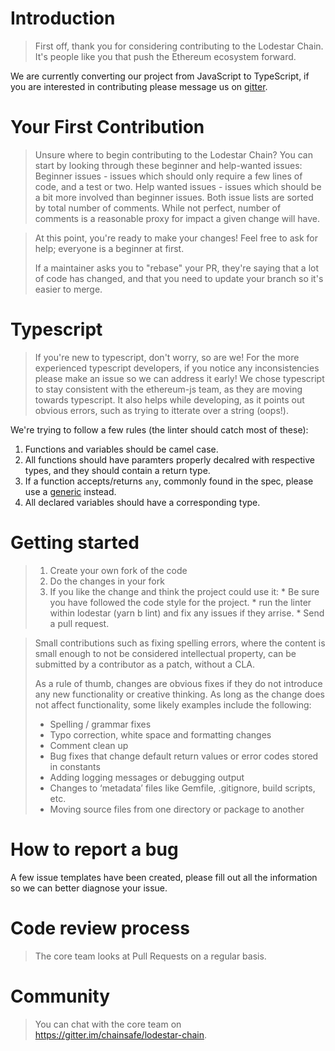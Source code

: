 # Introduction

>First off, thank you for considering contributing to the Lodestar Chain. It's people like you that push the Ethereum ecosystem forward.

We are currently converting our project from JavaScript to TypeScript, if you are interested in contributing please message us on [gitter](https://gitter.im/chainsafe/lodestar-chain).

# Your First Contribution
> Unsure where to begin contributing to the Lodestar Chain? You can start by looking through these beginner and help-wanted issues:
> Beginner issues - issues which should only require a few lines of code, and a test or two.
> Help wanted issues - issues which should be a bit more involved than beginner issues.
> Both issue lists are sorted by total number of comments. While not perfect, number of comments is a reasonable proxy for impact a given change will have.

> At this point, you're ready to make your changes! Feel free to ask for help; everyone is a beginner at first.
>
> If a maintainer asks you to "rebase" your PR, they're saying that a lot of code has changed, and that you need to update your branch so it's easier to merge.

# Typescript

> If you're new to typescript, don't worry, so are we! For the more experienced typescript developers, if you notice any inconsistencies please make an issue so we can address it early!
> We chose typescript to stay consistent with the ethereum-js team, as they are moving towards typescript. It also helps while developing, as it points out obvious errors, such as trying to itterate over a string (oops!).

We're trying to follow a few rules (the linter should catch most of these):
1. Functions and variables should be camel case.
2. All functions should have paramters properly decalred with respective types, and they should contain a return type.
3. If a function accepts/returns `any`, commonly found in the spec, please use a [generic](https://www.typescriptlang.org/docs/handbook/generics.html) instead.
4. All declared variables should have a corresponding type.

# Getting started
>1. Create your own fork of the code
>2. Do the changes in your fork
>3. If you like the change and think the project could use it:
    * Be sure you have followed the code style for the project.
    * run the linter within lodestar (yarn b lint) and fix any issues if they arrise.
    * Send a pull request.

> Small contributions such as fixing spelling errors, where the content is small enough to not be considered intellectual property, can be submitted by a contributor as a patch, without a CLA.
>
>As a rule of thumb, changes are obvious fixes if they do not introduce any new functionality or creative thinking. As long as the change does not affect functionality, some likely examples include the following:
>* Spelling / grammar fixes
>* Typo correction, white space and formatting changes
>* Comment clean up
>* Bug fixes that change default return values or error codes stored in constants
>* Adding logging messages or debugging output
>* Changes to ‘metadata’ files like Gemfile, .gitignore, build scripts, etc.
>* Moving source files from one directory or package to another

# How to report a bug
A few issue templates have been created, please fill out all the information so we can better diagnose your issue.

# Code review process
> The core team looks at Pull Requests on a regular basis. 

# Community
> You can chat with the core team on https://gitter.im/chainsafe/lodestar-chain. 
